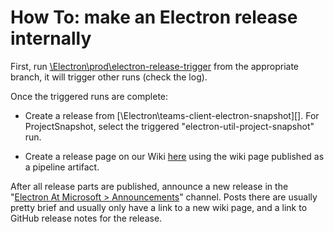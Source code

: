 # How To: make an Electron release internally

First, run [\Electron\prod\electron-release-trigger][] from the appropriate branch,
it will trigger other runs (check the log).  

Once the triggered runs are complete:

-   Create a release from [\Electron\teams-client-electron-snapshot][].
For ProjectSnapshot, select the triggered "electron-util-project-snapshot" run.

-   Create a release page on our Wiki [here](https://microsoft.sharepoint.com/teams/ElectronInMicrosoft/Wiki/Home.aspx)
using the wiki page published as a pipeline artifact.

After all release parts are published, announce a new release in the "[Electron At Microsoft > Announcements][]"
channel. Posts there are usually pretty brief and usually only have a link to a new wiki page,
and a link to GitHub release notes for the release.

[\Electron\prod\electron-release-trigger]: https://devdiv.visualstudio.com/DevDiv/_build?definitionId=19819
[\Electron\electron-snapshot]: https://devdiv.visualstudio.com/DevDiv/_release?_a=releases&view=all&definitionId=3411
[Electron At Microsoft > Announcements]: https://teams.microsoft.com/l/channel/19%3ac5aca84b5d29433687c4d0b167a07c36%40thread.skype/Announcements?groupId=4cbf23e6-55a0-4312-a1ee-f175b971858e&tenantId=72f988bf-86f1-41af-91ab-2d7cd011db47
